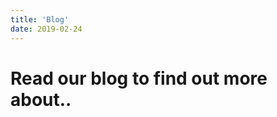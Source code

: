 ```yaml
---
title: 'Blog'
date: 2019-02-24
---
```


# Read our blog to find out more about..

<!-- ## Thoughts and updates from our creative team. -->
